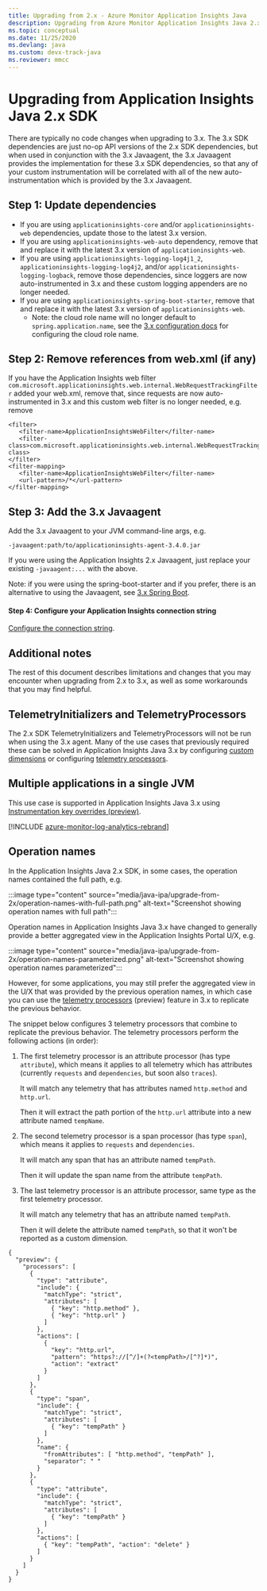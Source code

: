 ```yaml
---
title: Upgrading from 2.x - Azure Monitor Application Insights Java
description: Upgrading from Azure Monitor Application Insights Java 2.x
ms.topic: conceptual
ms.date: 11/25/2020
ms.devlang: java
ms.custom: devx-track-java
ms.reviewer: mmcc
---
```


# Upgrading from Application Insights Java 2.x SDK

There are typically no code changes when upgrading to 3.x. The 3.x SDK dependencies are just no-op API versions of the
2.x SDK dependencies, but when used in conjunction with the 3.x Javaagent, the 3.x Javaagent provides the implementation
for these 3.x SDK dependencies, so that any of your custom instrumentation will be correlated with all of the new
auto-instrumentation which is provided by the 3.x Javaagent.

## Step 1: Update dependencies

* If you are using `applicationinsights-core` and/or `applicationinsights-web` dependencies, update those to the latest
  3.x version.
* If you are using `applicationinsights-web-auto` dependency, remove that and replace it with the latest 3.x version of
  `applicationinsights-web`.
* If you are using `applicationinsights-logging-log4j1_2`, `applicationinsights-logging-log4j2`,
  and/or `applicationinsights-logging-logback`, remove those dependencies, since loggers are now auto-instrumented in
  3.x and these custom logging appenders are no longer needed.
* If you are using `applicationinsights-spring-boot-starter`, remove that and replace it with the latest 3.x version of
  `applicationinsights-web`.
  * Note: the cloud role name will no longer default to `spring.application.name`, see the
    [3.x configuration docs](./java-standalone-config.md#cloud-role-name) for configuring the cloud role name.

## Step 2: Remove references from web.xml (if any)

If you have the Application Insights web filter `com.microsoft.applicationinsights.web.internal.WebRequestTrackingFilter`
added your web.xml, remove that, since requests are now auto-instrumented in 3.x and this custom web filter is no longer
needed, e.g. remove

```
<filter>
   <filter-name>ApplicationInsightsWebFilter</filter-name>
   <filter-class>com.microsoft.applicationinsights.web.internal.WebRequestTrackingFilter</filter-class>
</filter>
<filter-mapping>
   <filter-name>ApplicationInsightsWebFilter</filter-name>
   <url-pattern>/*</url-pattern>
</filter-mapping>
```

## Step 3: Add the 3.x Javaagent

Add the 3.x Javaagent to your JVM command-line args, e.g.

```
-javaagent:path/to/applicationinsights-agent-3.4.0.jar
```

If you were using the Application Insights 2.x Javaagent, just replace your existing `-javaagent:...` with the above.

Note: if you were using the spring-boot-starter and if you prefer, there is an alternative to using the Javaagent, see
[3.x Spring Boot](./java-spring-boot.md).

#### Step 4: Configure your Application Insights connection string

[Configure the connection string](./java-standalone-config.md#connection-string).

## Additional notes

The rest of this document describes limitations and changes that you may encounter
when upgrading from 2.x to 3.x, as well as some workarounds that you may find helpful.

## TelemetryInitializers and TelemetryProcessors

The 2.x SDK TelemetryInitializers and TelemetryProcessors will not be run when using the 3.x agent.
Many of the use cases that previously required these can be solved in Application Insights Java 3.x
by configuring [custom dimensions](./java-standalone-config.md#custom-dimensions)
or configuring [telemetry processors](./java-standalone-telemetry-processors.md).

## Multiple applications in a single JVM

This use case is supported in Application Insights Java 3.x using [Instrumentation key overrides (preview)](./java-standalone-config.md#instrumentation-key-overrides-preview).

[!INCLUDE [azure-monitor-log-analytics-rebrand](../../../includes/azure-monitor-instrumentation-key-deprecation.md)]

## Operation names

In the Application Insights Java 2.x SDK, in some cases, the operation names contained the full path, e.g.

:::image type="content" source="media/java-ipa/upgrade-from-2x/operation-names-with-full-path.png" alt-text="Screenshot showing operation names with full path":::

Operation names in Application Insights Java 3.x have changed to generally provide a better aggregated view
in the Application Insights Portal U/X, e.g.

:::image type="content" source="media/java-ipa/upgrade-from-2x/operation-names-parameterized.png" alt-text="Screenshot showing operation names parameterized":::

However, for some applications, you may still prefer the aggregated view in the U/X
that was provided by the previous operation names, in which case you can use the
[telemetry processors](./java-standalone-telemetry-processors.md) (preview) feature in 3.x
to replicate the previous behavior.

The snippet below configures 3 telemetry processors that combine to replicate the previous behavior.
The telemetry processors perform the following actions (in order):

1. The first telemetry processor is an attribute processor (has type `attribute`),
   which means it applies to all telemetry which has attributes
   (currently `requests` and `dependencies`, but soon also `traces`).

   It will match any telemetry that has attributes named `http.method` and `http.url`.

   Then it will extract the path portion of the `http.url` attribute into a new attribute named `tempName`.

2. The second telemetry processor is a span processor (has type `span`),
   which means it applies to `requests` and `dependencies`.

   It will match any span that has an attribute named `tempPath`.

   Then it will update the span name from the attribute `tempPath`.

3. The last telemetry processor is an attribute processor, same type as the first telemetry processor.

   It will match any telemetry that has an attribute named `tempPath`.

   Then it will delete the attribute named `tempPath`, so that it won't be reported as a custom dimension.

```
{
  "preview": {
    "processors": [
      {
        "type": "attribute",
        "include": {
          "matchType": "strict",
          "attributes": [
            { "key": "http.method" },
            { "key": "http.url" }
          ]
        },
        "actions": [
          {
            "key": "http.url",
            "pattern": "https?://[^/]+(?<tempPath>/[^?]*)",
            "action": "extract"
          }
        ]
      },
      {
        "type": "span",
        "include": {
          "matchType": "strict",
          "attributes": [
            { "key": "tempPath" }
          ]
        },
        "name": {
          "fromAttributes": [ "http.method", "tempPath" ],
          "separator": " "
        }
      },
      {
        "type": "attribute",
        "include": {
          "matchType": "strict",
          "attributes": [
            { "key": "tempPath" }
          ]
        },
        "actions": [
          { "key": "tempPath", "action": "delete" }
        ]
      }
    ]
  }
}
```
